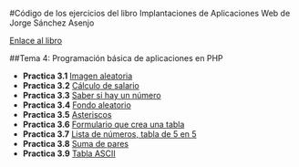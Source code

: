 #Código de los ejercicios del libro Implantaciones de Aplicaciones Web de Jorge Sánchez Asenjo

[Enlace al libro](http://www.garceta.es/libro.php?ISBN=978-84-1622-830-0)

##Tema 4: Programación básica de aplicaciones en PHP
* **Practica 3.1** [Imagen aleatoria](3-php-basico/practica-3-1/) 
* **Practica 3.2** [Cálculo de salario](3-php-basico/practica-3-2/) 
* **Practica 3.3** [Saber si hay un número](3-php-basico/practica-3-3/) 
* **Practica 3.4** [Fondo aleatorio](3-php-basico/practica-3-4/) 
* **Practica 3.5** [Asteriscos](3-php-basico/practica-3-5/) 
* **Practica 3.6** [Formulario que crea una tabla](3-php-basico/practica-3-6/) 
* **Practica 3.7** [Lista de números, tabla de 5 en 5](3-php-basico/practica-3-7/) 
* **Practica 3.8** [Suma de pares](3-php-basico/practica-3-8/) 
* **Practica 3.9** [Tabla ASCII](3-php-basico/practica-3-9/) 

